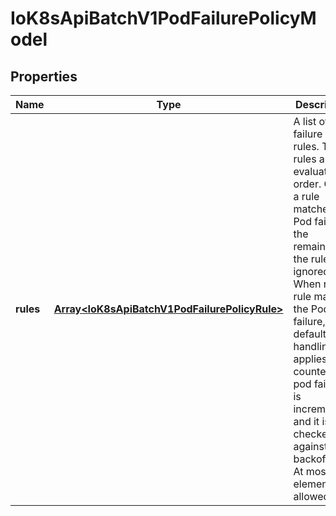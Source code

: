 # IoK8sApiBatchV1PodFailurePolicyModel

## Properties

Name | Type | Description | Notes
------------ | ------------- | ------------- | -------------
**rules** | [**Array&lt;IoK8sApiBatchV1PodFailurePolicyRule&gt;**](IoK8sApiBatchV1PodFailurePolicyRule.md) | A list of pod failure policy rules. The rules are evaluated in order. Once a rule matches a Pod failure, the remaining of the rules are ignored. When no rule matches the Pod failure, the default handling applies - the counter of pod failures is incremented and it is checked against the backoffLimit. At most 20 elements are allowed. | [default to undefined]


